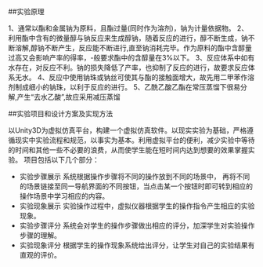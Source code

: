 ##实验原理

1、通常以酯和金属钠为原料，且酯过量(同时作为溶剂)，钠为计量依据物。
2、利用酯中含有的微量醇与钠反应来生成醇钠，随着反应的进行，醇不断生成，钠不断溶解,醇钠不断产生，反应能不断进行,直至钠消耗完毕。作为原料的酯中含醇量过高又会影响产率的得率，-般要求酯中的含醇量在3%以下。
3、反应体系中如有水存在，对反应不利。钠的损失降低了产率，也抑制了反应的进行，故要求反应体系无水。
4、反应中使用钠珠或钠丝可使其与酯的接触面增大，故先用二甲苯作溶剂制成细小的钠珠，以利于反应的进行。
    5、乙酰乙酸乙酯在常压蒸馏下很易分解,产生“去水乙酸”,故应采用减压蒸馏

##实验项目和设计方案及实现方法

以Unity3D为虚拟仿真平台，构建一个虚拟仿真软件。以现实实验为基础，严格遵循现实中实验流程和规范，以事实为基本。利用虚拟平台的便利，减少实验中等待的时间和其他一些不必要的浪费，从而使学生能在短时间内达到想要的效果掌握实验。
项目包括以下几个部分：
 - 实验步骤展示
系统根据操作步骤将不同的操作放到不同的场景中， 再将不同的场景链接至同一导航界面的不同按钮，当点击某一个按钮时即可转到相应的操作场景中学习相应的内容。
 - 实验现象展示
实验操作过程中，虚拟仪器根据学生的操作指令产生相应的实验现象。
 - 实验步骤评分
系统会对学生的操作步骤做出相应的评分，加深学生对实验操作步骤的理解。
 - 实验现象评分
根据学生的操作现象系统给出评分，让学生对自己的实验结果有直观的评价。


